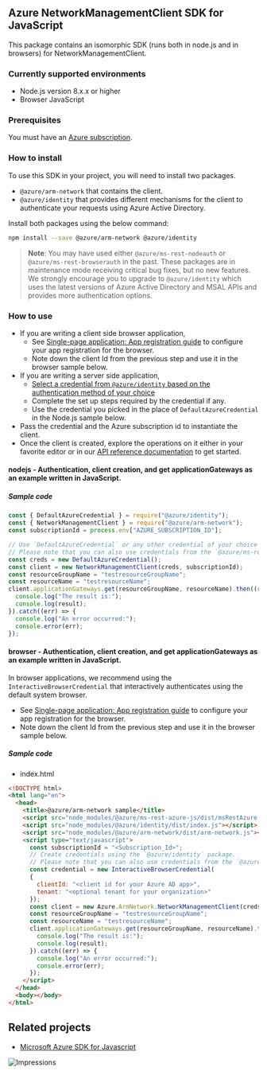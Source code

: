 ## Azure NetworkManagementClient SDK for JavaScript

This package contains an isomorphic SDK (runs both in node.js and in browsers) for NetworkManagementClient.

### Currently supported environments

- Node.js version 8.x.x or higher
- Browser JavaScript

### Prerequisites

You must have an [Azure subscription](https://azure.microsoft.com/free/).

### How to install

To use this SDK in your project, you will need to install two packages.
- `@azure/arm-network` that contains the client.
- `@azure/identity` that provides different mechanisms for the client to authenticate your requests using Azure Active Directory.

Install both packages using the below command:
```bash
npm install --save @azure/arm-network @azure/identity
```

> **Note**: You may have used either `@azure/ms-rest-nodeauth` or `@azure/ms-rest-browserauth` in the past. These packages are in maintenance mode receiving critical bug fixes, but no new features.
We strongly encourage you to upgrade to `@azure/identity` which uses the latest versions of Azure Active Directory and MSAL APIs and provides more authentication options.

### How to use

- If you are writing a client side browser application, 
  - See [Single-page application: App registration guide](https://docs.microsoft.com/azure/active-directory/develop/scenario-spa-app-registration) to configure your app registration for the browser.
  - Note down the client Id from the previous step and use it in the browser sample below.
- If you are writing a server side application, 
    - [Select a credential from `@azure/identity` based on the authentication method of your choice](https://aka.ms/azsdk/js/identity/examples)
    - Complete the set up steps required by the credential if any.
    - Use the credential you picked in the place of `DefaultAzureCredential` in the Node.js sample below.
- Pass the credential and the Azure subscription id to instantiate the client. 
- Once the client is created, explore the operations on it either in your favorite editor or in our [API reference documentation](https://docs.microsoft.com/javascript/api) to get started.


#### nodejs - Authentication, client creation, and get applicationGateways as an example written in JavaScript.

##### Sample code

```javascript
const { DefaultAzureCredential } = require("@azure/identity");
const { NetworkManagementClient } = require("@azure/arm-network");
const subscriptionId = process.env["AZURE_SUBSCRIPTION_ID"];

// Use `DefaultAzureCredential` or any other credential of your choice based on https://aka.ms/azsdk/js/identity/examples
// Please note that you can also use credentials from the `@azure/ms-rest-nodeauth` package instead.
const creds = new DefaultAzureCredential();
const client = new NetworkManagementClient(creds, subscriptionId);
const resourceGroupName = "testresourceGroupName";
const resourceName = "testresourceName";
client.applicationGateways.get(resourceGroupName, resourceName).then((result) => {
  console.log("The result is:");
  console.log(result);
}).catch((err) => {
  console.log("An error occurred:");
  console.error(err);
});
```

#### browser - Authentication, client creation, and get applicationGateways as an example written in JavaScript.

In browser applications, we recommend using the `InteractiveBrowserCredential` that interactively authenticates using the default system browser.
  - See [Single-page application: App registration guide](https://docs.microsoft.com/azure/active-directory/develop/scenario-spa-app-registration) to configure your app registration for the browser.
  - Note down the client Id from the previous step and use it in the browser sample below.

##### Sample code

- index.html

```html
<!DOCTYPE html>
<html lang="en">
  <head>
    <title>@azure/arm-network sample</title>
    <script src="node_modules/@azure/ms-rest-azure-js/dist/msRestAzure.js"></script>
    <script src="node_modules/@azure/identity/dist/index.js"></script>
    <script src="node_modules/@azure/arm-network/dist/arm-network.js"></script>
    <script type="text/javascript">
      const subscriptionId = "<Subscription_Id>";
      // Create credentials using the `@azure/identity` package.
      // Please note that you can also use credentials from the `@azure/ms-rest-browserauth` package instead.
      const credential = new InteractiveBrowserCredential(
      {
        clientId: "<client id for your Azure AD app>",
        tenant: "<optional tenant for your organization>"
      });
      const client = new Azure.ArmNetwork.NetworkManagementClient(creds, subscriptionId);
      const resourceGroupName = "testresourceGroupName";
      const resourceName = "testresourceName";
      client.applicationGateways.get(resourceGroupName, resourceName).then((result) => {
        console.log("The result is:");
        console.log(result);
      }).catch((err) => {
        console.log("An error occurred:");
        console.error(err);
      });
    </script>
  </head>
  <body></body>
</html>
```

## Related projects

- [Microsoft Azure SDK for Javascript](https://github.com/Azure/azure-sdk-for-js)

![Impressions](https://azure-sdk-impressions.azurewebsites.net/api/impressions/azure-sdk-for-js/sdk/network/arm-network/README.png)
